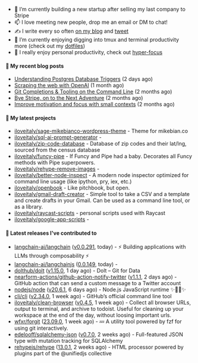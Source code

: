 - 🔭 I’m currently building a new startup after selling my last company to Stripe
- 📫 I love meeting new people, drop me an email or DM to chat!
- ✍️ I write every so often [on my blog](http://mikebian.co/) and [tweet](https://twitter.com/mike_bianco)
- 🌱 I’m currently enjoying digging into tmux and terminal productivity more (check out my [dotfiles](https://github.com/iloveitaly/dotfiles))
- 💬 I really enjoy personal productivity, check out [hyper-focus](https://github.com/iloveitaly/hyper-focus)

#### 📜 My recent blog posts


- [Understanding Postgres Database Triggers](https://mikebian.co/understanding-postgres-database-triggers/) (2 days ago)
- [Scraping the web with OpenAI](https://mikebian.co/scraping-the-web-with-openai/) (1 month ago)
- [Git Completions &amp; Tooling on the Command Line](https://mikebian.co/git-completions-tooling-on-the-command-line/) (2 months ago)
- [Bye Stripe, on to the Next Adventure](https://mikebian.co/bye-stripe-on-to-the-next-adventure/) (2 months ago)
- [Improve motivation and focus with small contexts](https://mikebian.co/improve-motivation-and-focus-with-small-contexts/) (2 months ago)

#### 🌱 My latest projects


- [iloveitaly/sage-mikebianco-wordpress-theme](https://github.com/iloveitaly/sage-mikebianco-wordpress-theme) - Theme for mikebian.co
- [iloveitaly/sql-ai-prompt-generator](https://github.com/iloveitaly/sql-ai-prompt-generator) - 
- [iloveitaly/zip-code-database](https://github.com/iloveitaly/zip-code-database) - Database of zip codes and their lat/lng, sourced from the census database
- [iloveitaly/funcy-pipe](https://github.com/iloveitaly/funcy-pipe) - If Funcy and Pipe had a baby. Decorates all Funcy methods with Pipe superpowers.
- [iloveitaly/rehype-remove-images](https://github.com/iloveitaly/rehype-remove-images) - 
- [iloveitaly/better-node-inspect](https://github.com/iloveitaly/better-node-inspect) - A modern node inspector optimized for command line usage (like ipython, pry, iex, etc.)
- [iloveitaly/openbook](https://github.com/iloveitaly/openbook) - Like pitchbook, but open.
- [iloveitaly/gmail-draft-creator](https://github.com/iloveitaly/gmail-draft-creator) - Simple tool to take a CSV and a template and create drafts in your Gmail. Can be used as a command line tool, or as a library.
- [iloveitaly/raycast-scripts](https://github.com/iloveitaly/raycast-scripts) - personal scripts used with Raycast
- [iloveitaly/google-app-scripts](https://github.com/iloveitaly/google-app-scripts) - 

#### 🔭 Latest releases I've contributed to


- [langchain-ai/langchain](https://github.com/langchain-ai/langchain) ([v0.0.291](https://github.com/langchain-ai/langchain/releases/tag/v0.0.291), today) - ⚡ Building applications with LLMs through composability ⚡
- [langchain-ai/langchainjs](https://github.com/langchain-ai/langchainjs) ([0.0.149](https://github.com/langchain-ai/langchainjs/releases/tag/0.0.149), today) - 
- [dolthub/dolt](https://github.com/dolthub/dolt) ([v1.15.0](https://github.com/dolthub/dolt/releases/tag/v1.15.0), 1 day ago) - Dolt – Git for Data
- [nearform-actions/github-action-notify-twitter](https://github.com/nearform-actions/github-action-notify-twitter) ([v1.1.1](https://github.com/nearform-actions/github-action-notify-twitter/releases/tag/v1.1.1), 2 days ago) - GitHub action that can send a custom message to a Twitter account
- [nodejs/node](https://github.com/nodejs/node) ([v20.6.1](https://github.com/nodejs/node/releases/tag/v20.6.1), 6 days ago) - Node.js JavaScript runtime :sparkles::turtle::rocket::sparkles:
- [cli/cli](https://github.com/cli/cli) ([v2.34.0](https://github.com/cli/cli/releases/tag/v2.34.0), 1 week ago) - GitHub’s official command line tool
- [iloveitaly/clean-browser](https://github.com/iloveitaly/clean-browser) ([v0.4.5](https://github.com/iloveitaly/clean-browser/releases/tag/v0.4.5), 1 week ago) - Collect all browser URLs, output to terminal, and archive to todoist. Useful for cleaning up your workspace at the end of the day, without loosing important urls.
- [wfxr/forgit](https://github.com/wfxr/forgit) ([23.09.0](https://github.com/wfxr/forgit/releases/tag/23.09.0), 1 week ago) - :zzz: A utility tool powered by fzf for using git interactively.
- [edelooff/sqlalchemy-json](https://github.com/edelooff/sqlalchemy-json) ([v0.7.0](https://github.com/edelooff/sqlalchemy-json/releases/tag/v0.7.0), 2 weeks ago) - Full-featured JSON type with mutation tracking for SQLAlchemy
- [rehypejs/rehype](https://github.com/rehypejs/rehype) ([13.0.1](https://github.com/rehypejs/rehype/releases/tag/13.0.1), 2 weeks ago) - HTML processor powered by plugins part of the @unifiedjs collective
